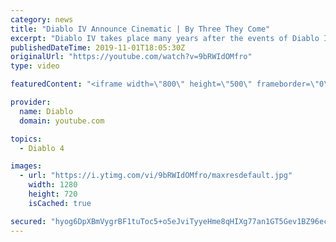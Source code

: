 ```yaml
---
category: news
title: "Diablo IV Announce Cinematic | By Three They Come"
excerpt: "Diablo IV takes place many years after the events of Diablo III, after millions have been slaughtered by the actions of the High Heavens and Burning Hells alike."
publishedDateTime: 2019-11-01T18:05:30Z
originalUrl: "https://youtube.com/watch?v=9bRWIdOMfro"
type: video

featuredContent: "<iframe width=\"800\" height=\"500\" frameborder=\"0\" src=\"https://www.youtube.com/embed/9bRWIdOMfro\" allow=\"accelerometer; autoplay; encrypted-media; gyroscope; picture-in-picture\" allowfullscreen></iframe>"

provider:
  name: Diablo
  domain: youtube.com

topics:
  - Diablo 4

images:
  - url: "https://i.ytimg.com/vi/9bRWIdOMfro/maxresdefault.jpg"
    width: 1280
    height: 720
    isCached: true

secured: "hyog6DpXBmVygrBF1tuToc5+o5eJviTyyeHme8qHIXg77an1GT5Gev1BZ96ecGSjC4nmSDRTmYCuT/q4eZqdkFez4FwYYeFBHYt/cYZS8cu+6HXeFK7YNVHINH2RidYwmksUWjmAo8g5cRiX5Nvbetl7nEPR4VXQLn9qJCQsRxxoKvGQmgC6ZWOZslxwBdmUtbfJDxNl+YoHpV5UIYlkOqbXmDvNgH1+segsMQb60bbHHbGnVcjhzwEy0ZL2sGaaQwNHAgDPPWUroqjlVQNP6OtU+aNftQpAMunzZ955giUxFmv0pUAVZb/OKZUBuNda7SPCEqhtOMLTfAEYeMZd3OgC4gbclq0MKpLYoqWIlcxUqS4aMiMipXToLCa5qIeiweGi/qg50d4NT3FrSaliZkNjGt9/pRZxTB91l8RzyUSOC573HA3knyu4Nb+l3N1p;C4tkgVMjB1TqLOL164OYdQ=="
---
```


